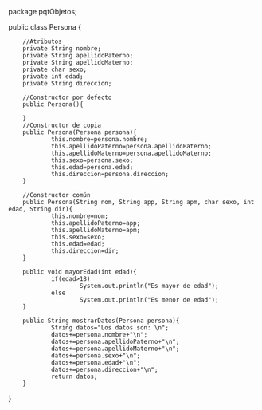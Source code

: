package pqtObjetos;

public class Persona {

        //Atributos
        private String nombre;
        private String apellidoPaterno;
        private String apellidoMaterno;
        private char sexo;
        private int edad;
        private String direccion;
        
        //Constructor por defecto
        public Persona(){
                
        }
        //Constructor de copia
        public Persona(Persona persona){
                this.nombre=persona.nombre;
                this.apellidoPaterno=persona.apellidoPaterno;
                this.apellidoMaterno=persona.apellidoMaterno;
                this.sexo=persona.sexo;
                this.edad=persona.edad;
                this.direccion=persona.direccion;
        }
        
        //Constructor común
        public Persona(String nom, String app, String apm, char sexo, int edad, String dir){
                this.nombre=nom;
                this.apellidoPaterno=app;
                this.apellidoMaterno=apm;
                this.sexo=sexo;
                this.edad=edad;
                this.direccion=dir;
        }
        
        public void mayorEdad(int edad){
                if(edad>18)
                        System.out.println("Es mayor de edad");
                else
                        System.out.println("Es menor de edad");
        }
        
        public String mostrarDatos(Persona persona){
                String datos="Los datos son: \n";
                datos+=persona.nombre+"\n";
                datos+=persona.apellidoPaterno+"\n";
                datos+=persona.apellidoMaterno+"\n";
                datos+=persona.sexo+"\n";
                datos+=persona.edad+"\n";
                datos+=persona.direccion+"\n";
                return datos;
        }
        
}
